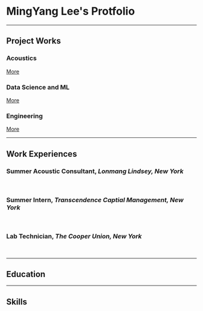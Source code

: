 <br>
<br>

# MingYang Lee's Protfolio

---

## Project Works

### Acoustics
[More](https://raymondminglee.github.io/Acoustic/)
<br>

### Data Science and ML
[More](https://github.com/raymondminglee)
<br>

### Engineering
[More](https://github.com/raymondminglee)


---

## Work Experiences

### Summer Acoustic Consultant, *Lonmang Lindsey, New York*
<br>

### Summer Intern, *Transcendence Captial Management, New York*
<br>

### Lab Technician, *The Cooper Union, New York*
<br>

---

## Education

---

## Skills


